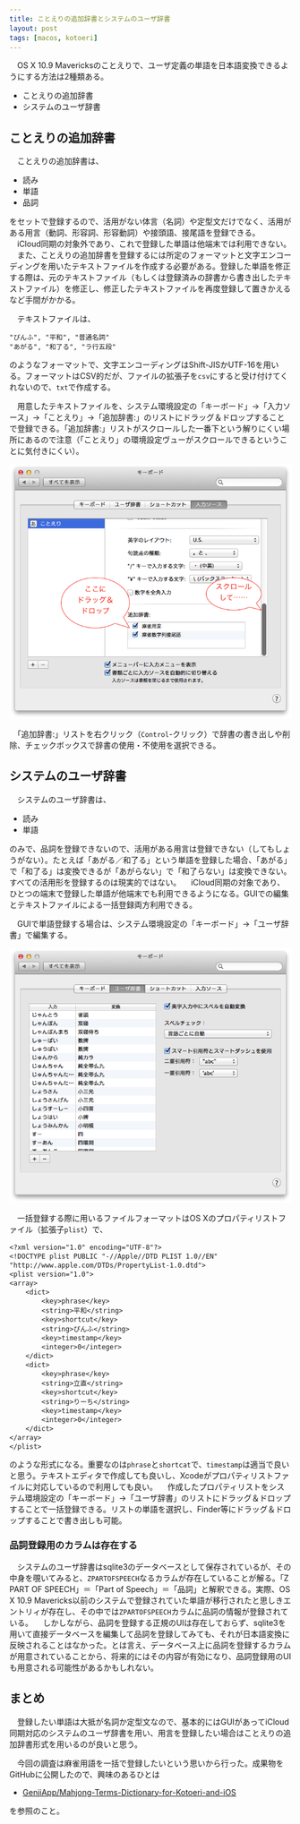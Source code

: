 ```yaml
---
title: ことえりの追加辞書とシステムのユーザ辞書
layout: post
tags: [macos, kotoeri]
---
```

　OS X 10.9 Mavericksのことえりで、ユーザ定義の単語を日本語変換できるようにする方法は2種類ある。

- ことえりの追加辞書
- システムのユーザ辞書

## ことえりの追加辞書

　ことえりの追加辞書は、

- 読み
- 単語
- 品詞

をセットで登録するので、活用がない体言（名詞）や定型文だけでなく、活用がある用言（動詞、形容詞、形容動詞）や接頭語、接尾語を登録できる。
　iCloud同期の対象外であり、これで登録した単語は他端末では利用できない。
　また、ことえりの追加辞書を登録するには所定のフォーマットと文字エンコーディングを用いたテキストファイルを作成する必要がある。登録した単語を修正する際は、元のテキストファイル（もしくは登録済みの辞書から書き出したテキストファイル）を修正し、修正したテキストファイルを再度登録して置きかえるなど手間がかかる。

　テキストファイルは、

```
"ぴんふ", "平和", "普通名詞"
"あがる", "和了る", "ラ行五段"
```

のようなフォーマットで、文字エンコーディングはShift-JISかUTF-16を用いる。フォーマットはCSV的だが、ファイルの拡張子を`csv`にすると受け付けてくれないので、`txt`で作成する。

　用意したテキストファイルを、システム環境設定の「キーボード」→「入力ソース」→「ことえり」→「追加辞書:」のリストにドラッグ＆ドロップすることで登録できる。「追加辞書:」リストがスクロールした一番下という解りにくい場所にあるので注意（「ことえり」の環境設定ヴューがスクロールできるということに気付きにくい）。

![](/blog/img/20140727/specialty_dictionary.png)

　「追加辞書:」リストを右クリック（`Control`-クリック）で辞書の書き出しや削除、チェックボックスで辞書の使用・不使用を選択できる。


## システムのユーザ辞書

　システムのユーザ辞書は、

- 読み
- 単語

のみで、品詞を登録できないので、活用がある用言は登録できない（してもしょうがない）。たとえば「あがる／和了る」という単語を登録した場合、「あがる」で「和了る」は変換できるが「あがらない」で「和了らない」は変換できない。すべての活用形を登録するのは現実的ではない。
　iCloud同期の対象であり、ひとつの端末で登録した単語が他端末でも利用できるようになる。GUIでの編集とテキストファイルによる一括登録両方利用できる。

　GUIで単語登録する場合は、システム環境設定の「キーボード」→「ユーザ辞書」で編集する。

![](/blog/img/20140727/user_dictionary.png)

　一括登録する際に用いるファイルフォーマットはOS Xのプロパティリストファイル（拡張子`plist`）で、

```
<?xml version="1.0" encoding="UTF-8"?>
<!DOCTYPE plist PUBLIC "-//Apple//DTD PLIST 1.0//EN" "http://www.apple.com/DTDs/PropertyList-1.0.dtd">
<plist version="1.0">
<array>
	<dict>
		<key>phrase</key>
		<string>平和</string>
		<key>shortcut</key>
		<string>ぴんふ</string>
		<key>timestamp</key>
		<integer>0</integer>
	</dict>
	<dict>
		<key>phrase</key>
		<string>立直</string>
		<key>shortcut</key>
		<string>りーち</string>
		<key>timestamp</key>
		<integer>0</integer>
	</dict>
</array>
</plist>
```

のような形式になる。重要なのは`phrase`と`shortcat`で、`timestamp`は適当で良いと思う。テキストエディタで作成しても良いし、Xcodeがプロパティリストファイルに対応しているので利用しても良い。
　作成したプロパティリストをシステム環境設定の「キーボード」→「ユーザ辞書」のリストにドラッグ＆ドロップすることで一括登録できる。リストの単語を選択し、Finder等にドラッグ＆ドロップすることで書き出しも可能。

### 品詞登録用のカラムは存在する

　システムのユーザ辞書はsqlite3のデータベースとして保存されているが、その中身を覗いてみると、`ZPARTOFSPEECH`なるカラムが存在していることが解る。「Z PART OF SPEECH」＝「Part of Speech」＝「品詞」と解釈できる。実際、OS X 10.9 Mavericks以前のシステムで登録されていた単語が移行されたと思しきエントリィが存在し、その中では`ZPARTOFSPEECH`カラムに品詞の情報が登録されている。
　しかしながら、品詞を登録する正規のUIは存在しておらず、sqlite3を用いて直接データベースを編集して品詞を登録してみても、それが日本語変換に反映されることはなかった。とは言え、データベース上に品詞を登録するカラムが用意されていることから、将来的にはその内容が有効になり、品詞登録用のUIも用意される可能性があるかもしれない。


## まとめ

　登録したい単語は大抵が名詞か定型文なので、基本的にはGUIがあってiCloud同期対応のシステムのユーザ辞書を用い、用言を登録したい場合はことえりの追加辞書形式を用いるのが良いと思う。

　今回の調査は麻雀用語を一括で登録したいという思いから行った。成果物をGitHubに公開したので、興味のあるひとは

- [GenjiApp/Mahjong-Terms-Dictionary-for-Kotoeri-and-iOS](https://github.com/GenjiApp/Mahjong-Terms-Dictionary-for-Kotoeri-and-iOS)

を参照のこと。


